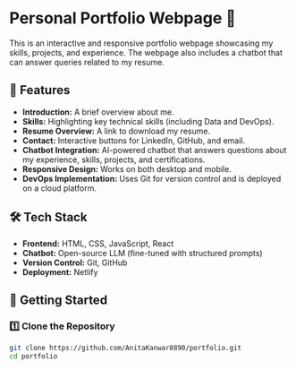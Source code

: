 # Personal Portfolio Webpage 🚀

This is an interactive and responsive portfolio webpage showcasing my skills, projects, and experience. The webpage also includes a chatbot that can answer queries related to my resume.

## 🌟 Features
- **Introduction:** A brief overview about me.
- **Skills:** Highlighting key technical skills (including Data and DevOps).
- **Resume Overview:** A link to download my resume.
- **Contact:** Interactive buttons for LinkedIn, GitHub, and email.
- **Chatbot Integration:** AI-powered chatbot that answers questions about my experience, skills, projects, and certifications.
- **Responsive Design:** Works on both desktop and mobile.
- **DevOps Implementation:** Uses Git for version control and is deployed on a cloud platform.

## 🛠 Tech Stack
- **Frontend:** HTML, CSS, JavaScript, React
- **Chatbot:** Open-source LLM (fine-tuned with structured prompts)
- **Version Control:** Git, GitHub
- **Deployment:** Netlify

## 🚀 Getting Started
### 1️⃣ Clone the Repository
```sh
git clone https://github.com/AnitaKanwar8890/portfolio.git
cd portfolio


